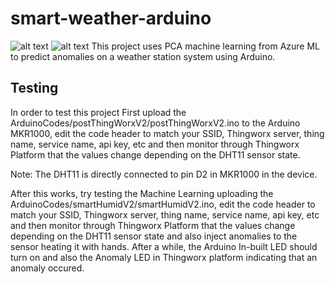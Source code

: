 # smart-weather-arduino
![alt text](https://raw.githubusercontent.com/tidusdavid/smart-weather-arduino/master/Resources/Architecture.png)
![alt text](https://raw.githubusercontent.com/tidusdavid/smart-weather-arduino/master/Resources/Device.jpg)
This project uses PCA machine learning from Azure ML to predict anomalies on a weather station system using Arduino.

## Testing

In order to test this project
First upload the ArduinoCodes/postThingWorxV2/postThingWorxV2.ino to the Arduino MKR1000, edit the code header to match your SSID, Thingworx server, thing name, service name, api key, etc and then monitor through Thingworx Platform that the values change depending on the DHT11 sensor state.

Note: The DHT11 is directly connected to pin D2 in MKR1000 in the device.

After this works, try testing the Machine Learning uploading the ArduinoCodes/smartHumidV2/smartHumidV2.ino, edit the code header to match your SSID, Thingworx server, thing name, service name, api key, etc and then monitor through Thingworx Platform that the values change depending on the DHT11 sensor state and also inject anomalies to the sensor heating it with hands. After a while, the Arduino In-built LED should turn on and also the Anomaly LED in Thingworx platform indicating that an anomaly occured.

